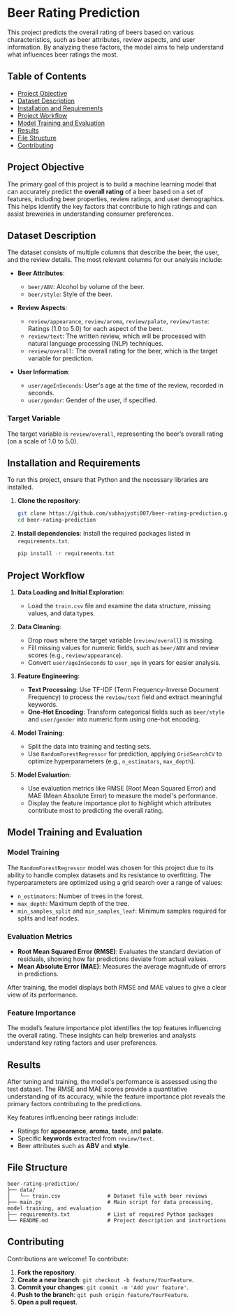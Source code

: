# Beer Rating Prediction

This project predicts the overall rating of beers based on various characteristics, such as beer attributes, review aspects, and user information. By analyzing these factors, the model aims to help understand what influences beer ratings the most.

## Table of Contents

- [Project Objective](#project-objective)
- [Dataset Description](#dataset-description)
- [Installation and Requirements](#installation-and-requirements)
- [Project Workflow](#project-workflow)
- [Model Training and Evaluation](#model-training-and-evaluation)
- [Results](#results)
- [File Structure](#file-structure)
- [Contributing](#contributing)

## Project Objective

The primary goal of this project is to build a machine learning model that can accurately predict the **overall rating** of a beer based on a set of features, including beer properties, review ratings, and user demographics. This helps identify the key factors that contribute to high ratings and can assist breweries in understanding consumer preferences.

## Dataset Description

The dataset consists of multiple columns that describe the beer, the user, and the review details. The most relevant columns for our analysis include:

- **Beer Attributes**:
  - `beer/ABV`: Alcohol by volume of the beer.
  - `beer/style`: Style of the beer.
  
- **Review Aspects**:
  - `review/appearance`, `review/aroma`, `review/palate`, `review/taste`: Ratings (1.0 to 5.0) for each aspect of the beer.
  - `review/text`: The written review, which will be processed with natural language processing (NLP) techniques.
  - `review/overall`: The overall rating for the beer, which is the target variable for prediction.

- **User Information**:
  - `user/ageInSeconds`: User's age at the time of the review, recorded in seconds.
  - `user/gender`: Gender of the user, if specified.

### Target Variable

The target variable is `review/overall`, representing the beer’s overall rating (on a scale of 1.0 to 5.0).

## Installation and Requirements

To run this project, ensure that Python and the necessary libraries are installed.

1. **Clone the repository**:
   ```bash
   git clone https://github.com/subhajyoti007/beer-rating-prediction.git
   cd beer-rating-prediction
   ```

2. **Install dependencies**:
   Install the required packages listed in `requirements.txt`.
   ```bash
   pip install -r requirements.txt
   ```

## Project Workflow

1. **Data Loading and Initial Exploration**:
   - Load the `train.csv` file and examine the data structure, missing values, and data types.
   
2. **Data Cleaning**:
   - Drop rows where the target variable (`review/overall`) is missing.
   - Fill missing values for numeric fields, such as `beer/ABV` and review scores (e.g., `review/appearance`).
   - Convert `user/ageInSeconds` to `user_age` in years for easier analysis.

3. **Feature Engineering**:
   - **Text Processing**: Use TF-IDF (Term Frequency-Inverse Document Frequency) to process the `review/text` field and extract meaningful keywords.
   - **One-Hot Encoding**: Transform categorical fields such as `beer/style` and `user/gender` into numeric form using one-hot encoding.

4. **Model Training**:
   - Split the data into training and testing sets.
   - Use `RandomForestRegressor` for prediction, applying `GridSearchCV` to optimize hyperparameters (e.g., `n_estimators`, `max_depth`).
   
5. **Model Evaluation**:
   - Use evaluation metrics like RMSE (Root Mean Squared Error) and MAE (Mean Absolute Error) to measure the model's performance.
   - Display the feature importance plot to highlight which attributes contribute most to predicting the overall rating.

## Model Training and Evaluation

### Model Training
The `RandomForestRegressor` model was chosen for this project due to its ability to handle complex datasets and its resistance to overfitting. The hyperparameters are optimized using a grid search over a range of values:

- `n_estimators`: Number of trees in the forest.
- `max_depth`: Maximum depth of the tree.
- `min_samples_split` and `min_samples_leaf`: Minimum samples required for splits and leaf nodes.

### Evaluation Metrics

- **Root Mean Squared Error (RMSE)**: Evaluates the standard deviation of residuals, showing how far predictions deviate from actual values.
- **Mean Absolute Error (MAE)**: Measures the average magnitude of errors in predictions.

After training, the model displays both RMSE and MAE values to give a clear view of its performance.

### Feature Importance

The model’s feature importance plot identifies the top features influencing the overall rating. These insights can help breweries and analysts understand key rating factors and user preferences.

## Results

After tuning and training, the model's performance is assessed using the test dataset. The RMSE and MAE scores provide a quantitative understanding of its accuracy, while the feature importance plot reveals the primary factors contributing to the predictions.

Key features influencing beer ratings include:
- Ratings for **appearance**, **aroma**, **taste**, and **palate**.
- Specific **keywords** extracted from `review/text`.
- Beer attributes such as **ABV** and **style**.

## File Structure

```plaintext
beer-rating-prediction/
├── data/
│   └── train.csv               # Dataset file with beer reviews
├── main.py                     # Main script for data processing, model training, and evaluation
├── requirements.txt            # List of required Python packages
└── README.md                   # Project description and instructions
```

## Contributing

Contributions are welcome! To contribute:
1. **Fork the repository**.
2. **Create a new branch**: `git checkout -b feature/YourFeature`.
3. **Commit your changes**: `git commit -m 'Add your feature'`.
4. **Push to the branch**: `git push origin feature/YourFeature`.
5. **Open a pull request**.
